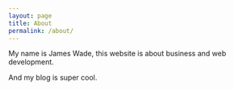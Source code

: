 ```yaml
---
layout: page
title: About
permalink: /about/
---
```


My name is James Wade, this website is about business and web development.

And my blog is super cool.
